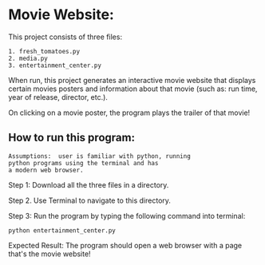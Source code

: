 # Movie Website: 

This project consists of three files: 

	1. fresh_tomatoes.py
	2. media.py
	3. entertainment_center.py

When run, this project generates an interactive movie website that displays certain movies posters and information about that movie (such as: run time, year of release, director, etc.). 

On clicking on a movie poster, the program plays the trailer of that movie! 

## How to run this program: 

	Assumptions:  user is familiar with python, running 
	python programs using the terminal and has 
	a modern web browser. 
	
Step 1: Download all the three files in a directory. 

Step 2. Use Terminal to navigate to this directory. 

Step 3: Run the program by typing the following command into terminal: 

	python entertainment_center.py
	
Expected Result: The program should open a web browser with a page that's the movie website! 
